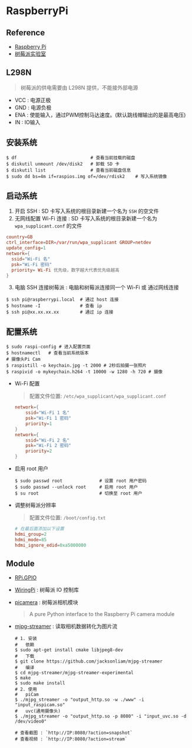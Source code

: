 # RaspberryPi

## Reference

- [Raspberry Pi](https://www.raspberrypi.org/)
- [树莓派实验室](http://shumeipai.nxez.com/)

## L298N
> 树莓派的供电需要由 L298N 提供，不能接外部电源

- VCC : 电源正极 
- GND : 电源负极    
- ENA : 使能输入，通过PWM控制马达速度。(默认跳线帽输出的是最高电压)
- IN : IO输入

## 安装系统

  ```shell
  $ df                            # 查看当前挂载的磁盘
  $ diskutil unmount /dev/disk2   # 卸载 SD 卡
  $ diskutil list                 # 查看当前磁盘信息
  $ sudo dd bs=4m if=raspios.img of=/dev/rdisk2    # 写入系统镜像
  ```

## 启动系统

1. 开启 SSH : SD 卡写入系统的根目录新建一个名为 `SSH` 的空文件
2. 无网线配置 Wi-Fi 连接 : SD 卡写入系统的根目录新建一个名为 `wpa_supplicant.conf` 的文件

  ```conf wpa_supplicant.conf
  country=GB
  ctrl_interface=DIR=/var/run/wpa_supplicant GROUP=netdev
  update_config=1
  network={
    ssid="Wi-Fi 名"
    psk="Wi-Fi 密码"
    priority= Wi-Fi 优先级，数字越大代表优先级越高
  }
  ```
3. 电脑 SSH 连接树莓派 : 电脑和树莓派连接同一个 Wi-Fi 或 通过网线连接

  ```shell
  $ ssh pi@raspberrypi.local  # 通过 host 连接
  $ hostname -I               # 查看 ip
  $ ssh pi@xx.xx.xx.xx        # 通过 ip 连接    
  ```

## 配置系统

 ```shell
 $ sudo raspi-config # 进入配置页面
 $ hostnamectl   # 查看当前系统版本
 # 摄像头Pi Cam
 $ raspistill -o keychain.jpg -t 2000 # 2秒后拍摄一张照片
 $ raspivid -o mykeychain.h264 -t 10000 -w 1280 -h 720 # 摄像
 ```

- Wi-Fi 配置
    > 配置文件位置: `/etc/wpa_supplicant/wpa_supplicant.conf`
  ```conf
  network={
      ssid="Wi-Fi 1 名"
      psk="Wi-Fi 1 密码"
      priority=1
  }
  network={
      ssid="Wi-Fi 2 名"
      psk="Wi-Fi 2 密码"
      priority=2
  }
  ```

- 启用 root 用户

  ```shell
  $ sudo passwd root              # 设置 root 用户密码
  $ sudo passwd --unlock root     # 启用 root 用户
  $ su root                       # 切换至 root 用户
  ```

- 调整树莓派分辨率
    > 配置文件位置: `/boot/config.txt`
  ```conf
  # 在最后面添加以下设置
  hdmi_group=2
  hdmi_mode=85
  hdmi_ignore_edid=0xa5000080
  ```

## Module

- [RPi.GPIO](https://pypi.org/project/RPi.GPIO)
- [WiringPi](https://github.com/WiringPi/WiringPi) : 树莓派 IO 控制库
- [picamera](https://github.com/waveform80/picamera) : 树莓派相机模块
    > A pure Python interface to the Raspberry Pi camera module
- [mjpg-streamer](https://github.com/jacksonliam/mjpg-streamer) : 读取相机数据转化为图片流

  ```shell
  # 1. 安装
  #   依赖
  $ sudo apt-get install cmake libjpeg8-dev
  #   下载
  $ git clone https://github.com/jacksonliam/mjpg-streamer
  #   编译
  $ cd mjpg-streamer/mjpg-streamer-experimental
  $ make
  $ sudo make install
  # 2. 使用
  #   piCam
  $ ./mjpg_streamer -o "output_http.so -w ./www" -i "input_raspicam.so" 
  #   uvc(通用摄像头) 
  $ ./mjpg_streamer -o "output_http.so -p 8080" -i "input_uvc.so -d /dev/video0"

  # 查看截图 : `http://IP:8080/?action=snapshot`
  # 查看视频 : `http://IP:8080/?action=stream`
  ```